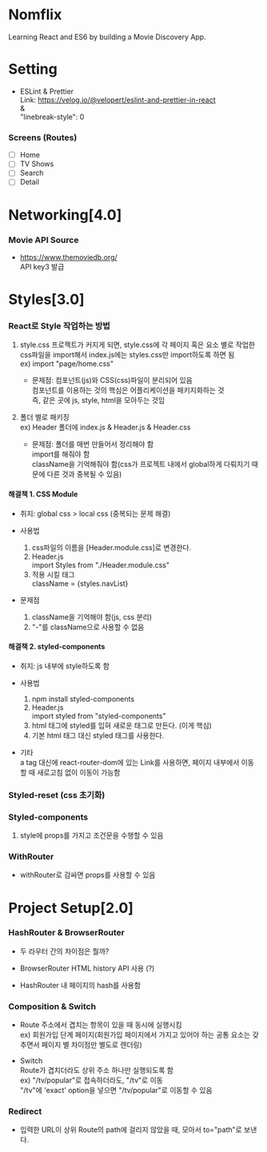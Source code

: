 # Nomflix

Learning React and ES6 by building a Movie Discovery App.

# Setting

- ESLint & Prettier  
  Link: https://velog.io/@velopert/eslint-and-prettier-in-react  
  &  
  "linebreak-style": 0

### Screens (Routes)

- [ ] Home
- [ ] TV Shows
- [ ] Search
- [ ] Detail

# Networking[4.0]

### Movie API Source

- https://www.themoviedb.org/  
  API key3 발급

# Styles[3.0]

### React로 Style 작업하는 방법

1. style.css
   프로젝트가 커지게 되면, style.css에 각 페이지 혹은 요소 별로 작업한 css파일을 import해서 index.js에는 styles.css만 import하도록 하면 됨  
   ex) import "page/home.css"

   - 문제점: 컴포넌트(js)와 CSS(css)파일이 분리되어 있음  
     컴포넌트를 이용하는 것의 핵심은 어플리케이션을 패키지화하는 것  
     즉, 같은 곳에 js, style, html을 모아두는 것임

2. 폴더 별로 패키징  
   ex) Header 폴더에 index.js & Header.js & Header.css

   - 문제점: 폴더를 매번 만들어서 정리해야 함  
     import를 해줘야 함  
     className을 기억해줘야 함(css가 프로젝트 내에서 global하게 다뤄지기 때문에 다른 것과 중복될 수 있음)

#### 해결책 1. CSS Module

- 취지: global css > local css (중복되는 문제 해결)

- 사용법

  1. css파일의 이름을 [Header.module.css]로 변경한다.
  2. Header.js  
     import Styles from "./Header.module.css"
  3. 적용 시킬 태그  
     className = {styles.navList}

- 문제점

  1. className을 기억해야 함(js, css 분리)
  2. "-"를 className으로 사용할 수 없음

#### 해결책 2. styled-components

- 취지: js 내부에 style하도록 함

- 사용법

  1.  npm install styled-components
  2.  Header.js  
      import styled from "styled-components"
  3.  html 태그에 styled를 입혀 새로운 태그로 만든다. (이게 핵심)
  4.  기본 html 태그 대신 styled 태그를 사용한다.

- 기타  
   a tag 대신에 react-router-dom에 있는 Link를 사용하면, 페이지 내부에서 이동할 때 새로고침 없이 이동이 가능함

### Styled-reset (css 초기화)

### Styled-components

1. style에 props를 가지고 조건문을 수행할 수 있음

### WithRouter

- withRouter로 감싸면 props를 사용할 수 있음

# Project Setup[2.0]

### HashRouter & BrowserRouter

- 두 라우터 간의 차이점은 뭘까?

- BrowserRouter
  HTML history API 사용 (?)

- HashRouter
  내 페이지의 hash를 사용함

### Composition & Switch

- Route 주소에서 겹치는 항목이 있을 때 동시에 실행시킴  
  ex) 회원가입 단계 페이지(회원가입 페이지에서 가지고 있어야 하는 공통 요소는 갖추면서 페이지 별 차이점만 별도로 렌더링)

- Switch  
  Route가 겹치더라도 상위 주소 하나만 실행되도록 함  
  ex) "/tv/popular"로 접속하더라도, "/tv"로 이동  
  "/tv"에 'exact' option을 넣으면 "/tv/popular"로 이동할 수 있음

### Redirect

- 입력한 URL이 상위 Route의 path에 걸리지 않았을 때, 모아서 to="path"로 보낸다.
